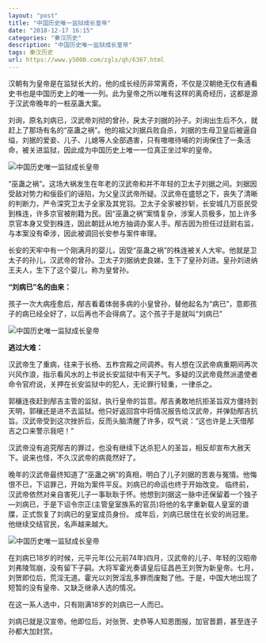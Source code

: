 ```yaml
---
layout: "post"
title: "中国历史唯一监狱成长皇帝"
date: "2018-12-17 16:15"
categories: "秦汉历史"
description: "中国历史唯一监狱成长皇帝"
tags: 秦汉历史
url: https://www.y5000.com/zgls/qh/6367.html
---
```






汉朝有为皇帝是在监狱长大的，他的成长经历非常离奇，不仅是汉朝绝无仅有通看史书也是中国历史上的唯一一列。此为皇帝之所以唯有这样的离奇经历，这都是源于汉武帝晚年的一桩巫蛊大案。

刘询，原名刘病已，汉武帝刘彻的曾孙，戾太子刘据的孙子。刘询出生后不久，就赶上了那场有名的“巫蛊之祸”。他的祖父刘据兵败自杀，刘据的生母卫皇后被逼自缢，刘据的爱妾、儿子、儿媳等人全部遇害，只有嗷嗷待哺的刘询保住了一条活命，被关进监狱，因此成为中国历史上唯一一位真正坐过牢的皇帝。

![中国历史唯一监狱成长皇帝](/uploads/allimg/161202/6-1612021044505c.JPG)

“巫蛊之祸”。这场大祸发生在年老的汉武帝和并不年轻的卫太子刘据之间。刘据因受敌对势力和佞臣们的诬陷，为父皇汉武帝所疑。汉武帝在盛怒之下，丧失了清晰的判断力，严令深究卫太子全家及其党羽。卫太子全家被抄斩，长安城几万臣民受到株连，许多京官被削籍为民。因“巫蛊之祸”案情复杂，涉案人员极多，加上许多京官本身又受到株连，因此朝廷从地方抽调办案人手。邴吉因为担任过廷尉右监，与本案没有牵涉，因此被调回长安参与案件审理。

长安的天牢中有一个刚满月的婴儿，因受“巫蛊之祸”的株连被关人大牢。他就是卫太子的孙儿，汉武帝的曾孙。卫太子刘据纳史良娣，生下了皇孙刘进。皇孙刘进纳王夫人，生下了这个婴儿，称为皇曾孙。

**“刘病已”名的由来：**

孩子一次大病痊愈后，邴吉看着体弱多病的小皇曾孙，替他起名为“病已”，意即孩子的病已经全好了，以后再也不会得病了。这个孩子于是就叫“刘病已”

![中国历史唯一监狱成长皇帝](/uploads/allimg/161202/6-1612021045343G.JPG)

**逃过大难：**

汉武帝生了重病，往来于长杨、五柞宫殿之间调养。有人想在汉武帝病重期间再次兴风作浪，指示看风水的上书说长安监狱中有天子气。多疑的汉武帝竟然派遣使者命令官府说，关押在长安监狱中的犯人，无论罪行轻重，一律杀之。

郭穰连夜赶到邴吉主管的监狱，执行皇帝的旨意。邴吉勇敢地抗拒圣旨双方僵持到天明，郭穰还是进不去监狱。他只好返回宫中将情况报告给汉武帝，并弹劾邴吉抗旨。汉武帝受到这次挫折后，反而头脑清醒了许多，叹气说：“这也许是上天借邴吉之口来警示我吧！”

汉武帝没有追究邴吉的罪过，也没有继续下达杀犯人的圣旨，相反却宣布大赦天下。说来也怪，不久汉武帝的病竟然好了。

晚年的汉武帝最终知道了“巫蛊之祸”的真相，明白了儿子刘据的苦衷与冤情。他悔恨不已，下诏罪己，开始为案件平反。刘病已的命运也终于开始改变。
临终前，汉武帝依然对亲自害死儿子一事耿耿于怀。他想到刘据这一脉中还保留着一个独子—刘病已，于是下诏令宗正(主管皇室族系的官员)将他的名字重新载人皇室的谱牒，正式恢复了刘病已的皇室成员身份。
成年后，刘病已居住在长安的尚冠里。他继续交结官民，名声越来越大。

![中国历史唯一监狱成长皇帝](/uploads/allimg/161202/6-161202104611112.JPG)

在刘病已18岁的时候，元平元年(公元前74年)四月，汉武帝的儿子、年轻的汉昭帝刘弗陵驾崩，没有留下子嗣。大将军霍光奏请皇后征昌邑王刘贺为新皇帝。七月，刘贺即位后，荒淫无道。霍光以刘贺淫乱多罪而废黜了他。于是，中国大地出现了短暂的没有皇帝、又缺乏继承人选的情况。

在这一系人选中，只有刚满18岁的刘病已一人而已。

刘病已就是汉宣帝。他即位后，对张贺、史恭等人知恩图报，加官晋爵，甚至连子孙都大加封赏。
